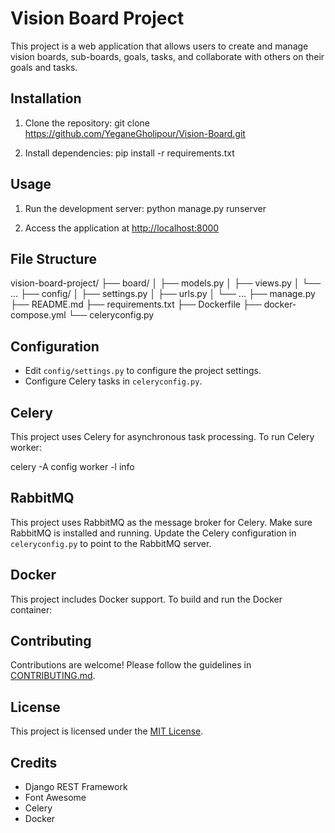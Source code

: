 # Vision Board Project

This project is a web application that allows users to create and manage vision boards, sub-boards, goals, tasks, and collaborate with others on their goals and tasks.

## Installation

1. Clone the repository:
git clone https://github.com/YeganeGholipour/Vision-Board.git


2. Install dependencies:
pip install -r requirements.txt


## Usage

1. Run the development server:
python manage.py runserver


2. Access the application at [http://localhost:8000](http://localhost:8000)

## File Structure
vision-board-project/
├── board/
│ ├── models.py
│ ├── views.py
│ └── ...
├── config/
│ ├── settings.py
│ ├── urls.py
│ └── ...
├── manage.py
├── README.md
├── requirements.txt
├── Dockerfile
├── docker-compose.yml
└── celeryconfig.py


## Configuration

- Edit `config/settings.py` to configure the project settings.
- Configure Celery tasks in `celeryconfig.py`.

## Celery

This project uses Celery for asynchronous task processing. To run Celery worker:

celery -A config worker -l info


## RabbitMQ

This project uses RabbitMQ as the message broker for Celery. Make sure RabbitMQ is installed and running. Update the Celery configuration in `celeryconfig.py` to point to the RabbitMQ server.

## Docker

This project includes Docker support. To build and run the Docker container:




## Contributing

Contributions are welcome! Please follow the guidelines in [CONTRIBUTING.md](CONTRIBUTING.md).

## License

This project is licensed under the [MIT License](LICENSE).

## Credits

- Django REST Framework
- Font Awesome
- Celery
- Docker
